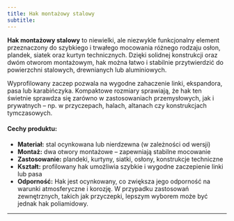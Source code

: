 ```yaml
---
title: Hak montażowy stalowy
subtitle: 
---
```

**Hak montażowy stalowy** to niewielki, ale niezwykle funkcjonalny element przeznaczony do szybkiego i trwałego mocowania różnego rodzaju osłon, plandek, siatek oraz kurtyn technicznych. Dzięki solidnej konstrukcji oraz dwóm otworom montażowym, hak można łatwo i stabilnie przytwierdzić do powierzchni stalowych, drewnianych lub aluminiowych.

Wyprofilowany zaczep pozwala na wygodne zahaczenie linki, ekspandora, pasa lub karabińczyka. Kompaktowe rozmiary sprawiają, że hak ten świetnie sprawdza się zarówno w zastosowaniach przemysłowych, jak i prywatnych – np. w przyczepach, halach, altanach czy konstrukcjach tymczasowych.

#### Cechy produktu:
- **Materiał:** stal ocynkowana lub nierdzewna (w zależności od wersji)  
- **Montaż:** dwa otwory montażowe – zapewniają stabilne mocowanie  
- **Zastosowanie:** plandeki, kurtyny, siatki, osłony, konstrukcje techniczne  
- **Kształt:** profilowany hak umożliwia szybkie i wygodne zaczepienie linki lub pasa  
- **Odporność:** Hak jest ocynkowany, co zwiększa jego odporność na warunki atmosferyczne i korozję. W przypadku zastosowań zewnętrznych, takich jak przyczepki, lepszym wyborem może być jednak hak poliamidowy.

---

